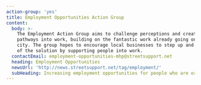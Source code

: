 ```yaml
---
action-group: 'yes'
title: Employment Opportunities Action Group
content:
  body: >-
    The Employment Action Group aims to challenge perceptions and create new
    pathways into work, building on the fantastic work already going on in the
    city. The group hopes to encourage local businesses to step up and be a part
    of the solution by supporting people into work.
  contactEmail: employment-opportunities-mhp@streetsupport.net
  heading: Employment Opportunities
  newsUrl: 'http://news.streetsupport.net/tag/employment/'
  subHeading: Increasing employment opportunities for people who are or have been homeless
---
```


